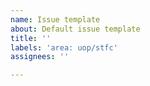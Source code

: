 ```yaml
---
name: Issue template
about: Default issue template
title: ''
labels: 'area: uop/stfc'
assignees: ''

---
```



